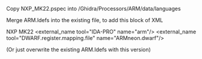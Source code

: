 Copy NXP_MK22.pspec into /Ghidra/Processors/ARM/data/languages

Merge ARM.ldefs into the existing file, to add this block of XML

<language processor="ARM"
		endian="little"
		size="32"
		variant="NPX MK22"
		version="1.101"
		slafile="ARM7_le.sla"
		processorspec="NXP_MK22.pspec"
		manualindexfile="../manuals/ARM.idx"
		id="ARM:LE:32:NXP_MK22">
	<description>NXP MK22</description>
	<compiler name="default" spec="ARM.cspec" id="default"/>
	<external_name tool="IDA-PRO" name="arm"/>
	<external_name tool="DWARF.register.mapping.file" name="ARMneon.dwarf"/>
</language> 

(Or just overwrite the existing ARM.ldefs with this version)